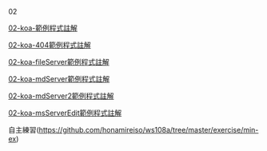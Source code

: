 02

[02-koa-範例程式註解](https://github.com/honamireiso/ws108a/blob/master/exercise/01-hello/app.js)

[02-koa-404範例程式註解](https://github.com/honamireiso/ws108a/blob/master/exercise/02-404/app.js)

[02-koa-fileServer範例程式註解](https://github.com/honamireiso/ws108a/blob/master/exercise/04-fileServer/app.js)

[02-koa-mdServer範例程式註解](https://github.com/honamireiso/ws108a/blob/master/exercise/05-mdServer/app.js)

[02-koa-mdServer2範例程式註解](https://github.com/honamireiso/ws108a/blob/master/exercise/06-mdServer2/app.js)

[02-koa-msServerEdit範例程式註解](https://github.com/ayd0122344/ws108a/blob/master/min-term/02-koa/07-mdServerEdit/app.js)

自主練習(https://github.com/honamireiso/ws108a/tree/master/exercise/min-ex)
